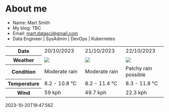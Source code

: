 # About me

- Name: Mart Smith
- My blog: TBC
- Email: [mart.datasci@gmail.com](mailto:mart.datasci6@gmail.com)
- Data Engineer | SysAdmin | DevOps | Kubernetes


<table>
    <tr>
        <th>Date</th>
        <td>20/10/2023</td><td>21/10/2023</td><td>22/10/2023</td>
    </tr>
    <tr>
        <th>Weather</th>
        <td><img src="https://cdn.weatherapi.com/weather/64x64/day/302.png"/></td><td><img src="https://cdn.weatherapi.com/weather/64x64/day/302.png"/></td><td><img src="https://cdn.weatherapi.com/weather/64x64/day/176.png"/></td>
    </tr>
    <tr>
        <th>Condition</th>
        <td width="200px">Moderate rain</td><td width="200px">Moderate rain</td><td width="200px">Patchy rain possible</td>
    </tr>
    <tr>
        <th>Temperature</th>
        <td>8.2 -  10.8 °C</td><td>8.2 -  11.4 °C</td><td>8.3 -  11.8 °C</td>
    </tr>
    <tr>
        <th>Wind</th>
        <td>59 kph</td><td>49.7 kph</td><td>22.3 kph</td>
    </tr>
</table>


2023-10-20T19:47:56Z

